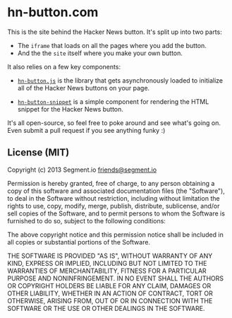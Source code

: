 
# hn-button.com

This is the site behind the Hacker News button. It's split up into two parts:

- The `iframe` that loads on all the pages where you add the button.
- And the the `site` itself where you make your own button.

It also relies on a few key components:

- [`hn-button.js`](https://github.com/segmentio/hn-button.js) is the library that gets asynchronously loaded to initialize all of the Hacker News buttons on your page.

- [`hn-button-snippet`](https://github.com/segmentio/hn-button-snippet) is a simple component for rendering the HTML snippet for the Hacker News button.

It's all open-source, so feel free to poke around and see what's going on. Even submit a pull request if you see anything funky :)


## License (MIT)

Copyright (c) 2013 Segment.io friends@segment.io

Permission is hereby granted, free of charge, to any person obtaining a copy of this software and associated documentation files (the "Software"), to deal in the Software without restriction, including without limitation the rights to use, copy, modify, merge, publish, distribute, sublicense, and/or sell copies of the Software, and to permit persons to whom the Software is furnished to do so, subject to the following conditions:

The above copyright notice and this permission notice shall be included in all copies or substantial portions of the Software.

THE SOFTWARE IS PROVIDED "AS IS", WITHOUT WARRANTY OF ANY KIND, EXPRESS OR IMPLIED, INCLUDING BUT NOT LIMITED TO THE WARRANTIES OF MERCHANTABILITY, FITNESS FOR A PARTICULAR PURPOSE AND NONINFRINGEMENT. IN NO EVENT SHALL THE AUTHORS OR COPYRIGHT HOLDERS BE LIABLE FOR ANY CLAIM, DAMAGES OR OTHER LIABILITY, WHETHER IN AN ACTION OF CONTRACT, TORT OR OTHERWISE, ARISING FROM, OUT OF OR IN CONNECTION WITH THE SOFTWARE OR THE USE OR OTHER DEALINGS IN THE SOFTWARE.